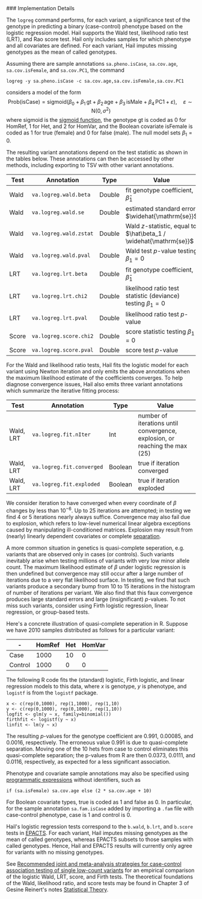 <div class="cmdhead"></div>

<div class="description"></div>

<div class="synopsis"></div>

<div class="options"></div>

<div class="cmdsubsection">
### Implementation Details

The `logreg` command performs, for each variant, a significance test of the genotype in predicting a binary (case-control) phenotype based on the logistic regression model. Hail supports the Wald test, likelihood ratio test (LRT), and Rao score test. Hail only includes samples for which phenotype and all covariates are defined. For each variant, Hail imputes missing genotypes as the mean of called genotypes.

Assuming there are sample annotations `sa.pheno.isCase`, `sa.cov.age`, `sa.cov.isFemale`, and `sa.cov.PC1`, the command
```
logreg -y sa.pheno.isCase -c sa.cov.age,sa.cov.isFemale,sa.cov.PC1
```
considers a model of the form
$$
\mathrm{Prob}(\mathrm{isCase}) = \mathrm{sigmoid}(\beta_0 + \beta_1 \, \mathrm{gt} + \beta_2 \, \mathrm{age} + \beta_3 \, \mathrm{isMale} + \beta_4 \, \mathrm{PC1} + \varepsilon), \quad \varepsilon \sim \mathrm{N}(0, \sigma^2)
$$
where $\mathrm{sigmoid}$ is the [sigmoid function](https://en.wikipedia.org/wiki/Sigmoid_function), the genotype $\mathrm{gt}$ is coded as $0$ for HomRef, $1$ for Het, and $2$ for HomVar, and the Boolean covariate $\mathrm{isFemale}$ is coded as $1$ for true (female) and $0$ for false (male). The null model sets $\beta_1 = 0$.

The resulting variant annotations depend on the test statistic as shown in the tables below. These annotations can then be accessed by other methods, including exporting to TSV with other variant annotations.

Test | Annotation | Type | Value
---|---|---|---
Wald | `va.logreg.wald.beta` | Double | fit genotype coefficient, $\hat\beta_1$
Wald | `va.logreg.wald.se` | Double | estimated standard error, $\widehat{\mathrm{se}}$ 
Wald | `va.logreg.wald.zstat` | Double | Wald $z$-statistic, equal to $\hat\beta_1 / \widehat{\mathrm{se}}$
Wald | `va.logreg.wald.pval` | Double | Wald test $p$-value testing $\beta_1 = 0$
LRT | `va.logreg.lrt.beta` | Double | fit genotype coefficient, $\hat\beta_1$
LRT | `va.logreg.lrt.chi2` | Double | likelihood ratio test statistic (deviance) testing $\beta_1 = 0$
LRT | `va.logreg.lrt.pval` | Double | likelihood ratio test $p$-value
Score | `va.logreg.score.chi2` | Double | score statistic testing $\beta_1 = 0$
Score | `va.logreg.score.pval` | Double | score test $p$-value

For the Wald and likelihood ratio tests, Hail fits the logistic model for each variant using Newton iteration and only emits the above annotations when the maximum likelihood estimate of the coefficients converges. To help diagnose convergence issues, Hail also emits three variant annotations which summarize the iterative fitting process:

Test | Annotation | Type | Value
---|---|---|---
Wald, LRT | `va.logreg.fit.nIter` | Int | number of iterations until convergence, explosion, or reaching the max (25)
Wald, LRT | `va.logreg.fit.converged` | Boolean | true if iteration converged
Wald, LRT | `va.logreg.fit.exploded` | Boolean | true if iteration exploded

We consider iteration to have converged when every coordinate of $\beta$ changes by less than $10^{-6}$. Up to 25 iterations are attempted; in testing we find 4 or 5 iterations nearly always suffice. Convergence may also fail due to explosion, which refers to low-level numerical linear algebra exceptions caused by manipulating ill-conditioned matrices. Explosion may result from (nearly) linearly dependent covariates or complete [separation](https://en.wikipedia.org/wiki/Separation_(statistics)).

A more common situation in genetics is quasi-complete seperation, e.g. variants that are observed only in cases (or controls). Such variants inevitably arise when testing millions of variants with very low minor allele count. The maximum likelihood estimate of $\beta$ under logistic regression is then undefined but convergence may still occur after a large number of iterations due to a very flat likelihood surface. In testing, we find that such variants produce a secondary bump from 10 to 15 iterations in the histogram of number of iterations per variant. We also find that this faux convergence produces large standard errors and large (insignificant) $p$-values. To not miss such variants, consider using Firth logistic regression, linear regression, or group-based tests. 

Here's a concrete illustration of quasi-complete seperation in R. Suppose we have 2010 samples distributed as follows for a particular variant:

\- | HomRef | Het | HomVar
---|---|---|---
Case | 1000 | 10 | 0
Control | 1000 | 0 | 0

The following R code fits the (standard) logistic, Firth logistic, and linear regression models to this data, where $x$ is genotype, $y$ is phenotype, and `logistf` is from the `logistf` package.
```
x <- c(rep(0,1000), rep(1,1000), rep(1,10)
y <- c(rep(0,1000), rep(0,1000), rep(1,10))
logfit <- glm(y ~ x, family=binomial())
firthfit <- logistf(y ~ x)
linfit <- lm(y ~ x)
```
The resulting $p$-values for the genotype coefficient are $0.991$, $0.00085$, and $0.0016$, respectively. The erroneous value $0.991$ is due to quasi-complete separation. Moving one of the 10 hets from case to control eliminates this quasi-complete separation; the p-values from R are then $0.0373$, $0.0111$, and $0.0116$, respectively, as expected for a less significant association.

Phenotype and covariate sample annotations may also be specified using [programmatic expressions](https://github.com/broadinstitute/hail/blob/master/docs/ProgrammaticAnnotation.md) without identifiers, such as
```
if (sa.isFemale) sa.cov.age else (2 * sa.cov.age + 10)
```
For Boolean covariate types, true is coded as 1 and false as 0. In particular, for the sample annotation `sa.fam.isCase` added by importing a `.fam` file with case-control phenotype, case is $1$ and control is $0$.

Hail's logistic regression tests correspond to the `b.wald`, `b.lrt`, and `b.score` tests in [EPACTS](http://genome.sph.umich.edu/wiki/EPACTS#Single_Variant_Tests). For each variant, Hail imputes missing genotypes as the mean of called genotypes, whereas EPACTS subsets to those samples with called genotypes. Hence, Hail and EPACTS results will currently only agree for variants with no missing genotypes.

See [Recommended joint and meta-analysis strategies for case-control association testing of single low-count variants](http://www.ncbi.nlm.nih.gov/pmc/articles/PMC4049324/) for an empirical comparison of the logistic Wald, LRT, score, and Firth tests. The theoretical foundations of the Wald, likelihood ratio, and score tests may be found in Chapter 3 of Gesine Reinert's notes [Statistical Theory](http://www.stats.ox.ac.uk/~reinert/stattheory/theoryshort09.pdf).
</div>
